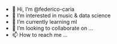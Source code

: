 - 👋 Hi, I’m @federico-caria
- 👀 I’m interested in music & data science
- 🌱 I’m currently learning ml
- 💞️ I’m looking to collaborate on ...
- 📫 How to reach me ...

<!---
federico-caria/federico-caria is a ✨ special ✨ repository because its `README.md` (this file) appears on your GitHub profile.
You can click the Preview link to take a look at your changes.
--->
